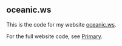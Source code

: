## oceanic.ws
This is the code for my website [oceanic.ws](https://oceanic.ws).

For the full website code, see [Primary](https://github.com/OwOWebsites/Primary).
